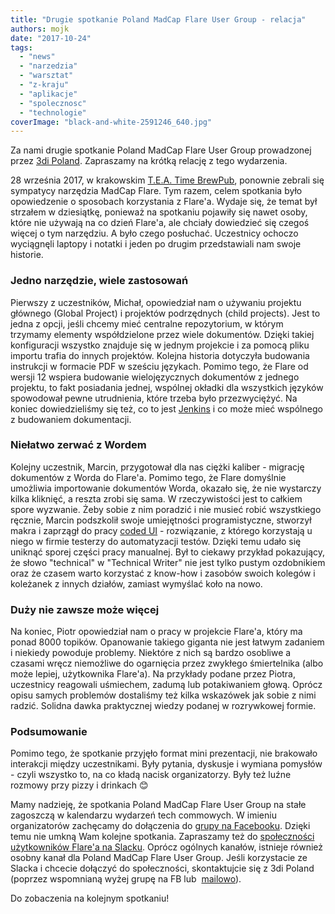 ```yaml
---
title: "Drugie spotkanie Poland MadCap Flare User Group - relacja"
authors: mojk
date: "2017-10-24"
tags:
  - "news"
  - "narzedzia"
  - "warsztat"
  - "z-kraju"
  - "aplikacje"
  - "spolecznosc"
  - "technologie"
coverImage: "black-and-white-2591246_640.jpg"
---
```


Za nami drugie spotkanie Poland MadCap Flare User Group prowadzonej
przez [3di Poland](http://3di.com.pl/). Zapraszamy na krótką relację z tego
wydarzenia.

<!--truncate-->

28 września 2017, w
krakowskim [T.E.A. Time BrewPub](http://www.teatimebrewpub.pl/), ponownie
zebrali się sympatycy narzędzia MadCap Flare. Tym razem, celem spotkania było
opowiedzenie o sposobach korzystania z Flare'a. Wydaje się, że temat był
strzałem w dziesiątkę, ponieważ na spotkaniu pojawiły się nawet osoby, które nie
używają na co dzień Flare'a, ale chciały dowiedzieć się czegoś więcej o tym
narzędziu. A było czego posłuchać. Uczestnicy ochoczo wyciągnęli laptopy i
notatki i jeden po drugim przedstawiali nam swoje historie.

### Jedno narzędzie, wiele zastosowań

Pierwszy z uczestników, Michał, opowiedział nam o używaniu projektu głównego
(Global Project) i projektów podrzędnych (child projects). Jest to jedna z
opcji, jeśli chcemy mieć centralne repozytorium, w którym trzymamy elementy
współdzielone przez wiele dokumentów. Dzięki takiej konfiguracji wszystko
znajduje się w jednym projekcie i za pomocą pliku importu trafia do innych
projektów. Kolejna historia dotyczyła budowania instrukcji w formacie PDF w
sześciu językach. Pomimo tego, że Flare od wersji 12 wspiera budowanie
wielojęzycznych dokumentów z jednego projektu, to fakt posiadania jednej,
wspólnej okładki dla wszystkich języków spowodował pewne utrudnienia, które
trzeba było przezwyciężyć. Na koniec dowiedzieliśmy się też, co to jest
[Jenkins](https://jenkins.io/) i co może mieć wspólnego z budowaniem
dokumentacji.

### Niełatwo zerwać z Wordem

Kolejny uczestnik, Marcin, przygotował dla nas ciężki kaliber - migrację
dokumentów z Worda do Flare'a. Pomimo tego, że Flare domyślnie umożliwia
importowanie dokumentów Worda, okazało się, że nie wystarczy kilka kliknięć, a
reszta zrobi się sama. W rzeczywistości jest to całkiem spore wyzwanie. Żeby
sobie z nim poradzić i nie musieć robić wszystkiego ręcznie, Marcin podszkolił
swoje umiejętności programistyczne, stworzył makra i zaprzągł do pracy
[coded UI](https://docs.microsoft.com/en-us/visualstudio/test/use-ui-automation-to-test-your-code) -
rozwiązanie, z którego korzystają u niego w firmie testerzy do automatyzacji
testów. Dzięki temu udało się uniknąć sporej części pracy manualnej. Był to
ciekawy przykład pokazujący, że słowo "technical" w "Technical Writer" nie jest
tylko pustym ozdobnikiem oraz że czasem warto korzystać z know-how i zasobów
swoich kolegów i koleżanek z innych działów, zamiast wymyślać koło na nowo.

### Duży nie zawsze może więcej

Na koniec, Piotr opowiedział nam o pracy w projekcie Flare'a, który ma ponad
8000 topików. Opanowanie takiego giganta nie jest łatwym zadaniem i niekiedy
powoduje problemy. Niektóre z nich są bardzo osobliwe a czasami wręcz niemożliwe
do ogarnięcia przez zwykłego śmiertelnika (albo może lepiej, użytkownika
Flare'a). Na przykłady podane przez Piotra, uczestnicy reagowali uśmiechem,
zadumą lub potakiwaniem głową. Oprócz opisu samych problemów dostaliśmy też
kilka wskazówek jak sobie z nimi radzić. Solidna dawka praktycznej wiedzy
podanej w rozrywkowej formie.

### Podsumowanie

Pomimo tego, że spotkanie przyjęło format mini prezentacji, nie brakowało
interakcji między uczestnikami. Były pytania, dyskusje i wymiana pomysłów -
czyli wszystko to, na co kładą nacisk organizatorzy. Były też luźne rozmowy przy
pizzy i drinkach 😊

Mamy nadzieję, że spotkania Poland MadCap Flare User Group na stałe zagoszczą w
kalendarzu wydarzeń tech commowych. W imieniu organizatorów zachęcamy do
dołączenia do [grupy na Facebooku](https://web.facebook.com/groups/PLFUG/).
Dzięki temu nie umkną Wam kolejne spotkania. Zapraszamy też do
[społeczności użytkowników Flare'a na Slacku](https://forums.madcapsoftware.com/viewtopic.php?f=13&t=29380). Oprócz
ogólnych kanałów, istnieje również osobny kanał dla Poland MadCap Flare User
Group. Jeśli korzystacie ze Slacka i chcecie dołączyć do społeczności,
skontaktujcie się z 3di Poland (poprzez wspomnianą wyżej grupę na FB lub
 [mailowo](mailto:plfug@3di.com.pl)).

Do zobaczenia na kolejnym spotkaniu!
